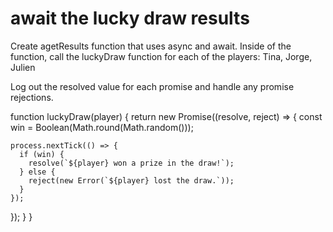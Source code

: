 # await the lucky draw results

Create agetResults function that uses async and await. Inside of the function, call the luckyDraw function for each of the players: Tina, Jorge, Julien

Log out the resolved value for each promise and handle any promise rejections.

function luckyDraw(player) {
return new Promise((resolve, reject) => {
const win = Boolean(Math.round(Math.random()));

    process.nextTick(() => {
      if (win) {
        resolve(`${player} won a prize in the draw!`);
      } else {
        reject(new Error(`${player} lost the draw.`));
      }
    });

});
}
}
